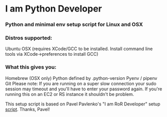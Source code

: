 # I am Python Developer 

### Python and minimal env setup script for Linux and OSX 

### Distros supported:

Ubuntu
OSX (requires XCode/GCC to be installed. Install command line tools via XCode->preferences to install GCC)

### What this gives you:

Homebrew (OSX only)
Python defined by .python-version
Pyenv / pipenv
Git
Please note: If you are running on a super slow connection your sudo session may timeout and you'll have to enter your password again. If you're running this on an EC2 or RS instance it shouldn't be problem.


This setup script is based on Pavel Pavlenko's "I am RoR Developer" setup [script](https://github.com/pavlik/i_am_ror_developer). Thanks, Pavel!
